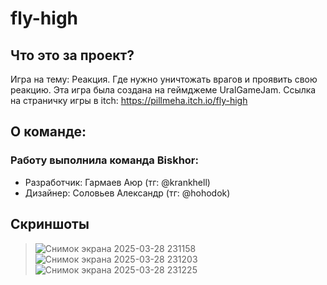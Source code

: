 # fly-high
## Что это за проект?
Игра на тему: Реакция. Где нужно уничтожать врагов и проявить свою реакцию.
Эта игра была создана на геймджеме UralGameJam.
Ссылка на страничку игры в itch: https://pillmeha.itch.io/fly-high
## О команде:
### Работу выполнила команда Biskhor:
* Разработчик: Гармаев Аюр (тг: @krankhell)
* Дизайнер: Соловьев Александр (тг: @hohodok)
## Скриншоты
> ![Снимок экрана 2025-03-28 231158](https://github.com/user-attachments/assets/3cf8f778-0dfc-4ad6-ae37-992f3d51d5f9)
> ![Снимок экрана 2025-03-28 231203](https://github.com/user-attachments/assets/6656f994-a19a-4389-9098-bacd432c9b5a)
> ![Снимок экрана 2025-03-28 231225](https://github.com/user-attachments/assets/091331a1-208f-4b3b-b631-8542cb95801e)
